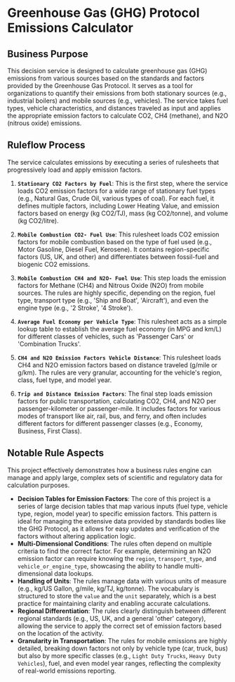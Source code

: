 # Greenhouse Gas (GHG) Protocol Emissions Calculator

## Business Purpose
This decision service is designed to calculate greenhouse gas (GHG) emissions from various sources based on the standards and factors provided by the Greenhouse Gas Protocol. It serves as a tool for organizations to quantify their emissions from both stationary sources (e.g., industrial boilers) and mobile sources (e.g., vehicles). The service takes fuel types, vehicle characteristics, and distances traveled as input and applies the appropriate emission factors to calculate CO2, CH4 (methane), and N2O (nitrous oxide) emissions.

## Ruleflow Process

The service calculates emissions by executing a series of rulesheets that progressively load and apply emission factors.

1.  **`Stationary CO2 Factors by Fuel`**: This is the first step, where the service loads CO2 emission factors for a wide range of stationary fuel types (e.g., Natural Gas, Crude Oil, various types of coal). For each fuel, it defines multiple factors, including Lower Heating Value, and emission factors based on energy (kg CO2/TJ), mass (kg CO2/tonne), and volume (kg CO2/litre).

2.  **`Mobile Combustion CO2- Fuel Use`**: This rulesheet loads CO2 emission factors for mobile combustion based on the type of fuel used (e.g., Motor Gasoline, Diesel Fuel, Kerosene). It contains region-specific factors (US, UK, and other) and differentiates between fossil-fuel and biogenic CO2 emissions.

3.  **`Mobile Combustion CH4 and N2O- Fuel Use`**: This step loads the emission factors for Methane (CH4) and Nitrous Oxide (N2O) from mobile sources. The rules are highly specific, depending on the region, fuel type, transport type (e.g., 'Ship and Boat', 'Aircraft'), and even the engine type (e.g., '2 Stroke', '4 Stroke').

4.  **`Average Fuel Economy per Vehicle Type`**: This rulesheet acts as a simple lookup table to establish the average fuel economy (in MPG and km/L) for different classes of vehicles, such as 'Passenger Cars' or 'Combination Trucks'.

5.  **`CH4 and N2O Emission Factors Vehicle Distance`**: This rulesheet loads CH4 and N2O emission factors based on distance traveled (g/mile or g/km). The rules are very granular, accounting for the vehicle's region, class, fuel type, and model year.

6.  **`Trip and Distance Emission Factors`**: The final step loads emission factors for public transportation, calculating CO2, CH4, and N2O per passenger-kilometer or passenger-mile. It includes factors for various modes of transport like air, rail, bus, and ferry, and often includes different factors for different passenger classes (e.g., Economy, Business, First Class).

## Notable Rule Aspects

This project effectively demonstrates how a business rules engine can manage and apply large, complex sets of scientific and regulatory data for calculation purposes.

* **Decision Tables for Emission Factors**: The core of this project is a series of large decision tables that map various inputs (fuel type, vehicle type, region, model year) to specific emission factors. This pattern is ideal for managing the extensive data provided by standards bodies like the GHG Protocol, as it allows for easy updates and verification of the factors without altering application logic.
* **Multi-Dimensional Conditions**: The rules often depend on multiple criteria to find the correct factor. For example, determining an N2O emission factor can require knowing the `region`, `transport_type`, and `vehicle_or_engine_type`, showcasing the ability to handle multi-dimensional data lookups.
* **Handling of Units**: The rules manage data with various units of measure (e.g., kg/US Gallon, g/mile, kg/TJ, kg/tonne). The vocabulary is structured to store the `value` and the `unit` separately, which is a best practice for maintaining clarity and enabling accurate calculations.
* **Regional Differentiation**: The rules clearly distinguish between different regional standards (e.g., US, UK, and a general 'other' category), allowing the service to apply the correct set of emission factors based on the location of the activity.
* **Granularity in Transportation**: The rules for mobile emissions are highly detailed, breaking down factors not only by vehicle type (car, truck, bus) but also by more specific classes (e.g., `Light Duty Trucks`, `Heavy Duty Vehicles`), fuel, and even model year ranges, reflecting the complexity of real-world emissions reporting.